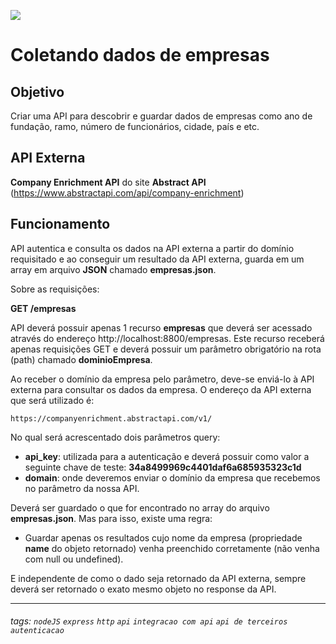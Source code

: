 ![](https://i.imgur.com/xG74tOh.png)

# Coletando dados de empresas

## Objetivo

Criar uma API para descobrir e guardar dados de empresas como ano de fundação, ramo, número de funcionários, cidade, país e etc.

## API Externa

**Company Enrichment API** do site **Abstract API** (https://www.abstractapi.com/api/company-enrichment)

## Funcionamento

API autentica e consulta os dados na API externa a partir do domínio requisitado e ao conseguir um resultado da API externa, guarda em um array em arquivo **JSON** chamado **empresas.json**.

Sobre as requisições:

**GET /empresas**

API deverá possuir apenas 1 recurso **empresas** que deverá ser acessado através do endereço http://localhost:8800/empresas.
Este recurso receberá apenas requisições GET e deverá possuir um parâmetro obrigatório na rota (path) chamado **dominioEmpresa**.

Ao receber o domínio da empresa pelo parâmetro, deve-se enviá-lo à API externa para consultar os dados da empresa.
O endereço da API externa que será utilizado é:

```
https://companyenrichment.abstractapi.com/v1/
```

No qual será acrescentado dois parâmetros query:

-  **api_key**: utilizada para a autenticação e deverá possuir como valor a seguinte chave de teste: **34a8499969c4401daf6a685935323c1d**
-  **domain**: onde deveremos enviar o domínio da empresa que recebemos no parâmetro da nossa API.

Deverá ser guardado o que for encontrado no array do arquivo **empresas.json**. Mas para isso, existe uma regra:

-  Guardar apenas os resultados cujo nome da empresa (propriedade **name** do objeto retornado) venha preenchido corretamente (não venha com null ou undefined).

E independente de como o dado seja retornado da API externa, sempre deverá ser retornado o exato mesmo objeto no response da API.

---

###### tags: `nodeJS` `express` `http` `api` `integracao com api` `api de terceiros` `autenticacao`
